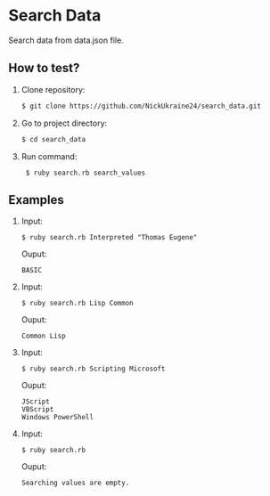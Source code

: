 # Search Data
Search data from data.json file.

## How to test?
1. Clone repository:
    ```sh
    $ git clone https://github.com/NickUkraine24/search_data.git
    ```
2. Go to project directory:
    ```sh
    $ cd search_data
    ```
3. Run command:
   ```shell
    $ ruby search.rb search_values
    ```
## Examples
1.  Input:
    ```shell
    $ ruby search.rb Interpreted "Thomas Eugene"
    ```
    Ouput:
    ```shell
    BASIC
    ```
2.  Input:
    ```shell
    $ ruby search.rb Lisp Common
    ```
    Ouput:
    ```shell
    Common Lisp
    ```
3.  Input:
    ```shell
    $ ruby search.rb Scripting Microsoft
    ```
    Ouput:
    ```shell
    JScript
    VBScript
    Windows PowerShell
    ```
4.  Input:
    ```shell
    $ ruby search.rb
    ```
    Ouput:
    ```shell
    Searching values are empty.
    ```
